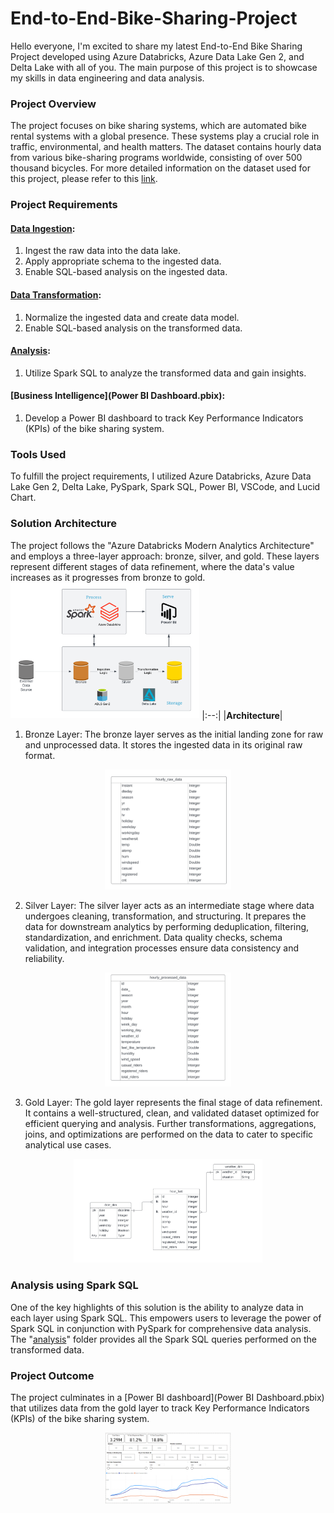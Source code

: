 # End-to-End-Bike-Sharing-Project
Hello everyone,
I'm excited to share my latest End-to-End Bike Sharing Project developed using Azure Databricks, Azure Data Lake Gen 2, and Delta Lake with all of you. The main purpose of this project is to showcase my skills in data engineering and data analysis.

### Project Overview
The project focuses on bike sharing systems, which are automated bike rental systems with a global presence. These systems play a crucial role in traffic, environmental, and health matters. The dataset contains hourly data from various bike-sharing programs worldwide, consisting of over 500 thousand bicycles. For more detailed information on the dataset used for this project, please refer to this [link](https://archive.ics.uci.edu/ml/datasets/bike+sharing+dataset).

### Project Requirements
#### [Data Ingestion](ingestion_pipeline):
1. Ingest the raw data into the data lake.
2. Apply appropriate schema to the ingested data.
3. Enable SQL-based analysis on the ingested data.
#### [Data Transformation](transformation_pipeline):
1. Normalize the ingested data and create data model.
2. Enable SQL-based analysis on the transformed data.
#### [Analysis](analysis):
1. Utilize Spark SQL to analyze the transformed data and gain insights.
#### [Business Intelligence](Power BI Dashboard.pbix):
1. Develop a Power BI dashboard to track Key Performance Indicators (KPIs) of the bike sharing system.
### Tools Used
To fulfill the project requirements, I utilized Azure Databricks, Azure Data Lake Gen 2, Delta Lake, PySpark, Spark SQL, Power BI, VSCode, and Lucid Chart.

### Solution Architecture
The project follows the "Azure Databricks Modern Analytics Architecture" and employs a three-layer approach: bronze, silver, and gold. These layers represent different stages of data refinement, where the data's value increases as it progresses from bronze to gold.
<img src="diagrams/architecture.png"  width="60%" height="30%">
|:--:|
|<b>Architecture</b>|

1. Bronze Layer: The bronze layer serves as the initial landing zone for raw and unprocessed data. It stores the ingested data in its original raw format.

<p align ='center'><img src="diagrams/raw_data.jpg"  width="40%" height="10%"></p>

2. Silver Layer: The silver layer acts as an intermediate stage where data undergoes cleaning, transformation, and structuring. It prepares the data for downstream analytics by performing deduplication, filtering, standardization, and enrichment. Data quality checks, schema validation, and integration processes ensure data consistency and reliability.

<p align ='center'><img src="diagrams/processed_data.jpg"  width="40%" height="10%"></p>

3. Gold Layer: The gold layer represents the final stage of data refinement. It contains a well-structured, clean, and validated dataset optimized for efficient querying and analysis. Further transformations, aggregations, joins, and optimizations are performed on the data to cater to specific analytical use cases.

<p align ='center'><img src="diagrams/data_models.jpg"  width="60%" height="30%"></p>

### Analysis using Spark SQL
One of the key highlights of this solution is the ability to analyze data in each layer using Spark SQL. This empowers users to leverage the power of Spark SQL in conjunction with PySpark for comprehensive data analysis. The "[analysis](Analysis)" folder provides all the Spark SQL queries performed on the transformed data.

### Project Outcome
The project culminates in a [Power BI dashboard](Power BI Dashboard.pbix) that utilizes data from the gold layer to track Key Performance Indicators (KPIs) of the bike sharing system.
<p align ='center'><img src="diagrams/BI dashboard.PNG"  width="40%" height="10%"></p>

